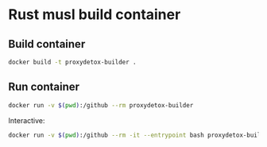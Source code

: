 # Rust musl build container

## Build container

```sh
docker build -t proxydetox-builder .
```

## Run container

```sh
docker run -v $(pwd):/github --rm proxydetox-builder
```

Interactive:

```sh
docker run -v $(pwd):/github --rm -it --entrypoint bash proxydetox-builder
```
